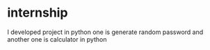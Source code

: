 # internship
 I developed project in python one is generate random password and another one is calculator in python
